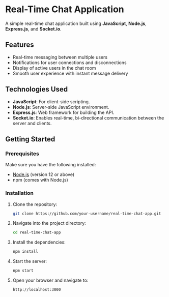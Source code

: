 # Real-Time Chat Application

A simple real-time chat application built using **JavaScript**, **Node.js**, **Express.js**, and **Socket.io**.

## Features

- Real-time messaging between multiple users
- Notifications for user connections and disconnections
- Display of active users in the chat room
- Smooth user experience with instant message delivery

## Technologies Used

- **JavaScript**: For client-side scripting.
- **Node.js**: Server-side JavaScript environment.
- **Express.js**: Web framework for building the API.
- **Socket.io**: Enables real-time, bi-directional communication between the server and clients.

## Getting Started

### Prerequisites

Make sure you have the following installed:

- [Node.js](https://nodejs.org/) (version 12 or above)
- npm (comes with Node.js)

### Installation

1. Clone the repository:

   ```bash
   git clone https://github.com/your-username/real-time-chat-app.git
2. Navigate into the project directory:
   ```bash
   cd real-time-chat-app
3. Install the dependencies:
    ```bash
    npm install
4. Start the server:
    ```bash
    npm start
5. Open your browser and navigate to:
    ```bash
    http://localhost:3000

